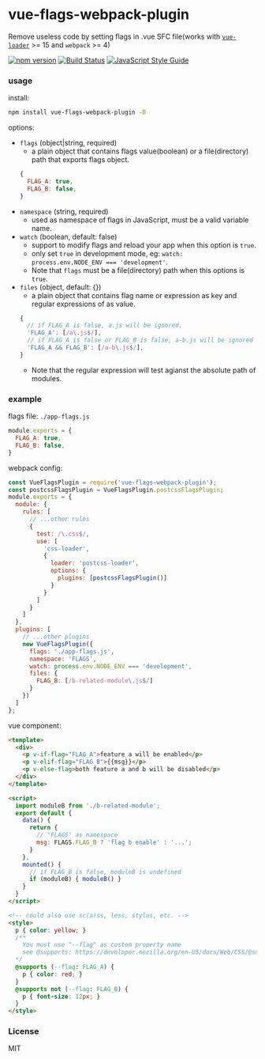 # vue-flags-webpack-plugin
Remove useless code by setting flags in .vue SFC file(works with [`vue-loader`](https://github.com/vuejs/vue-loader) >= 15 and `webpack` >= 4)

[![npm version](https://img.shields.io/npm/v/vue-flags-webpack-plugin.svg)](https://www.npmjs.com/package/vue-flags-webpack-plugin)
[![Build Status](https://travis-ci.org/lovetingyuan/vue-flags-webpack-plugin.svg?branch=master)](https://travis-ci.org/lovetingyuan/vue-flags-webpack-plugin)
[![JavaScript Style Guide](https://img.shields.io/badge/code_style-standard-brightgreen.svg)](https://standardjs.com)

### usage

install:
```bash
npm install vue-flags-webpack-plugin -D
```

options:
* `flags` (object|string, required)
  + a plain object that contains flags value(boolean) or a file(directory) path that exports flags object.
  ```javascript
  {
    FLAG_A: true,
    FLAG_B: false,
  }
  ```
* `namespace` (string, required)
  + used as namespace of flags in JavaScript, must be a valid variable name.
* `watch` (boolean, default: false)
  + support to modify flags and reload your app when this option is `true`.
  + only set `true` in development mode, eg: `watch: process.env.NODE_ENV === 'development'`.
  + Note that `flags` must be a file(directory) path when this options is `true`.
* `files` (object, default: {})
  + a plain object that contains flag name or expression as key and regular expressions of as value.
  ```javascript
  {
    // if FLAG_A is false, a.js will be ignored,
    'FLAG_A': [/a\.js$/],
    // if FLAG_A is false or FLAG_B is false, a-b.js will be ignored
    'FLAG_A && FLAG_B': [/a-b\.js$/],
  }
  ```
  + Note that the regular expression will test agianst the absolute path of modules.

### example
flags file: `./app-flags.js`
```javascript
module.exports = {
  FLAG_A: true,
  FLAG_B: false,
}
```

webpack config:
```javascript
const VueFlagsPlugin = require('vue-flags-webpack-plugin');
const postcssFlagsPlugin = VueFlagsPlugin.postcssFlagsPlugin;
module.exports = {
  module: {
    rules: [
      // ...other rules
      {
        test: /\.css$/,
        use: [
          'css-loader',
          {
            loader: 'postcss-loader',
            options: {
              plugins: [postcssFlagsPlugin()]
            }
          }
        ]
      }
    ]
  },
  plugins: [
    // ...other plugins
    new VueFlagsPlugin({
      flags: './app-flags.js',
      namespace: 'FLAGS',
      watch: process.env.NODE_ENV === 'development',
      files: {
        FLAG_B: [/b-related-module\.js$/]
      }
    })
  ]
};
```

vue component:
```html
<template>
  <div>
    <p v-if-flag="FLAG_A">feature a will be enabled</p>
    <p v-elif-flag="FLAG_B">{{msg}}</p>
    <p v-else-flag>both feature a and b will be disabled</p>
  </div>
</template>

<script>
  import moduleB from './b-related-module';
  export default {
    data() {
      return {
        // "FLAGS" as namespace
        msg: FLAGS.FLAG_B ? 'flag b enable' : '...';
      }
    },
    mounted() {
      // if FLAG_B is false, moduleB is undefined
      if (moduleB) { moduleB() }
    }
  }
</script>

<!-- could also use sc(a)ss, less, stylus, etc. -->
<style>
  p { color: yellow; }
  /**
    You must use "--flag" as custom property name
    see @supports: https://developer.mozilla.org/en-US/docs/Web/CSS/@supports
  */
  @supports (--flag: FLAG_A) {
    p { color: red; }
  }
  @supports not (--flag: FLAG_B) {
    p { font-size: 12px; }
  }
</style>
```

### License
MIT
